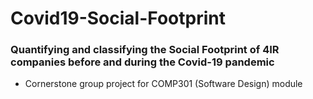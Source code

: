 # Covid19-Social-Footprint
### Quantifying and classifying the Social Footprint of 4IR companies before and during the Covid-19 pandemic
- Cornerstone group project for COMP301 (Software Design) module
